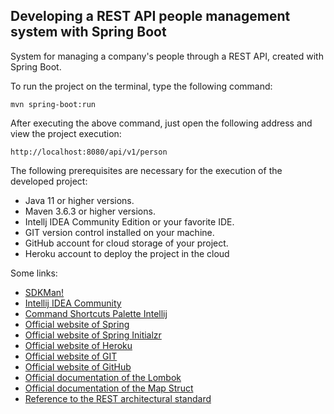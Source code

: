 <h2>Developing a REST API people management system with Spring Boot</h2>

System for managing a company's people through a REST API, created with Spring Boot.

To run the project on the terminal, type the following command: 

```shell script
mvn spring-boot:run 
```

After executing the above command, just open the following address and view the project execution:

```
http://localhost:8080/api/v1/person
```


The following prerequisites are necessary for the execution of the developed project:

* Java 11 or higher versions.
* Maven 3.6.3 or higher versions.
* Intellj IDEA Community Edition or your favorite IDE.
* GIT version control installed on your machine.
* GitHub account for cloud storage of your project.
* Heroku account to deploy the project in the cloud 

Some links:

* [SDKMan!](https://sdkman.io/)
* [Intellij IDEA Community](https://www.jetbrains.com/idea/download)
* [Command Shortcuts Palette Intellij](https://resources.jetbrains.com/storage/products/intellij-idea/docs/IntelliJIDEA_ReferenceCard.pdf)
* [Official website of Spring](https://spring.io/)
* [Official website of Spring Initialzr](https://start.spring.io/)
* [Official website of Heroku](https://www.heroku.com/)
* [Official website of GIT](https://git-scm.com/)
* [Official website of GitHub](http://github.com/)
* [Official documentation of the Lombok](https://projectlombok.org/)
* [Official documentation of the Map Struct](https://mapstruct.org/)
* [Reference to the REST architectural standard](https://restfulapi.net/)


